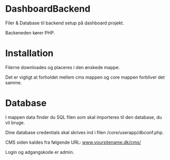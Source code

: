 # DashboardBackend
Filer &amp; Database til backend setup på dashboard projekt.

Backeneden kører PHP.

# Installation
Filerne downloades og placeres i den ønskede mappe.

Det er vigtigt at forholdet mellem cms mappen og core mappen forbliver det samme.

# Database 
I mappen data finder du SQL filen som skal importeres til den database, du vil bruge.

Dine database credentials skal skrives ind i filen /core/userapp/dbconf.php.

CMS siden kaldes fra følgende URL: www.yoursitename.dk/cms/

Login og adgangskode er admin.
